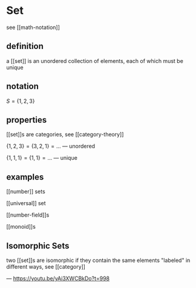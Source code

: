 # Set

see [[math-notation]]

## definition

a [[set]] is an unordered collection of elements, each of which must be unique

## notation

$S = \lbrace 1, 2, 3 \rbrace$

## properties

[[set]]s are categories, see [[category-theory]]

$\lbrace 1, 2, 3 \rbrace = \lbrace 3, 2, 1 \rbrace = \dots$ &mdash; unordered

$\lbrace 1, 1, 1 \rbrace = \lbrace 1, 1 \rbrace = \dots$ &mdash; unique

## examples

[[number]] sets

[[universal]] set

[[number-field]]s

[[monoid]]s

## Isomorphic Sets

two [[set]]s are isomorphic if they contain the same elements "labeled" in different ways, see [[category]]

&mdash; <https://youtu.be/yAi3XWCBkDo?t=998>
